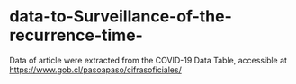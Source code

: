 # data-to-Surveillance-of-the-recurrence-time-
Data of article were extracted from the COVID-19 Data Table, accessible at https://www.gob.cl/pasoapaso/cifrasoficiales/
